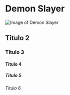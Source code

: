 # Demon Slayer
![Image of Demon Slayer](https://images.wallpapersden.com/image/download/demon-slayer-team_a2xpbWeUmZqaraWkpJRqZmdlrWdtbWU.jpg)
## Titulo 2
### Titulo 3
#### Titulo 4
##### Titulo 5
###### Titulo 6
